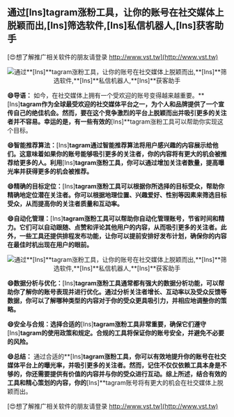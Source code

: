 ## **通过**[Ins]**tagram涨粉工具，让你的账号在社交媒体上脱颖而出,**[Ins]**筛选软件,**[Ins]**私信机器人,**[Ins]**获客助手**

[😍想了解推广相关软件的朋友请登录 http://www.vst.tw](http://www.vst.tw)

 <center><img src="https://vst.tw/MP4/tuiguang/png/7.png" alt="通过**[Ins]**tagram涨粉工具，让你的账号在社交媒体上脱颖而出,**[Ins]**筛选软件,**[Ins]**私信机器人,**[Ins]**获客助手"></center>

**😄导语：**
如今，在社交媒体上拥有一个受欢迎的账号变得越来越重要。**[Ins]**tagram作为全球最受欢迎的社交媒体平台之一，为个人和品牌提供了一个宣传自己的绝佳机会。然而，要在这个竞争激烈的平台上脱颖而出并吸引更多的关注者并不容易。幸运的是，有一些有效的**[Ins]**tagram涨粉工具可以帮助你实现这个目标。

**😄智能推荐算法：**[Ins]**tagram通过智能推荐算法将用户感兴趣的内容展示给他们。这意味着如果你的账号能够吸引更多的关注者，你的内容将有更大的机会被推荐给更多的人。利用**[Ins]**tagram涨粉工具，你可以通过增加关注者数量，提高曝光率并获得更多的机会被推荐。**

**😄精确的目标定位：**[Ins]**tagram涨粉工具可以根据你所选择的目标受众，帮助你精确地定位潜在关注者。你可以根据地理位置、兴趣爱好、性别等因素来筛选目标受众，从而提高你的关注者质量和互动率。**

**😄自动化管理：**[Ins]**tagram涨粉工具可以帮助你自动化管理账号，节省时间和精力。它们可以自动跟随、点赞和评论其他用户的内容，从而吸引更多的关注者。此外，一些工具还提供排程发布功能，让你可以提前安排好发布计划，确保你的内容在最佳时机出现在用户的眼前。**

 <center><img src="https://vst.tw/MP4/tuiguang/png/7.png" alt="通过**[Ins]**tagram涨粉工具，让你的账号在社交媒体上脱颖而出,**[Ins]**筛选软件,**[Ins]**私信机器人,**[Ins]**获客助手"></center>

**😄数据分析与优化：**[Ins]**tagram涨粉工具通常都有强大的数据分析功能，可以帮助你了解你的账号表现并进行优化。通过分析关注者增长、互动率以及受众反馈等数据，你可以了解哪种类型的内容对于你的受众更具吸引力，并相应地调整你的策略。**

**😄安全与合规：选择合适的**[Ins]**tagram涨粉工具非常重要，确保它们遵守**[Ins]**tagram的使用政策和规定。合规的工具将保证你的账号安全，并避免不必要的风险。**

**😄总结：**
通过合适的**[Ins]**tagram涨粉工具，你可以有效地提升你的账号在社交媒体平台上的曝光率，并吸引更多的关注者。然而，记住不仅仅依赖工具本身是不够的，你还需要提供有价值的内容并与你的受众进行互动。综上所述，结合有效的工具和精心策划的内容，你的**[Ins]**tagram账号将有更大的机会在社交媒体上脱颖而出。

[😍想了解推广相关软件的朋友请登录 http://www.vst.tw](http://www.vst.tw)



